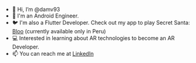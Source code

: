 - 👋 Hi, I’m @damv93
- 🤖 I'm an Android Engineer.
- 🐦 I'm also a Flutter Developer. Check out my app to play Secret Santa: [Bloo](https://bloo-app.com) (currently available only in Peru)
- 💻 Interested in learning about AR technologies to become an AR Developer.
- 📫 You can reach me at [LinkedIn](https://www.linkedin.com/in/diego-andres-malpartida-valverde-13a403171/)

<!---
damv93/damv93 is a ✨ special ✨ repository because its `README.md` (this file) appears on your GitHub profile.
You can click the Preview link to take a look at your changes.
--->
